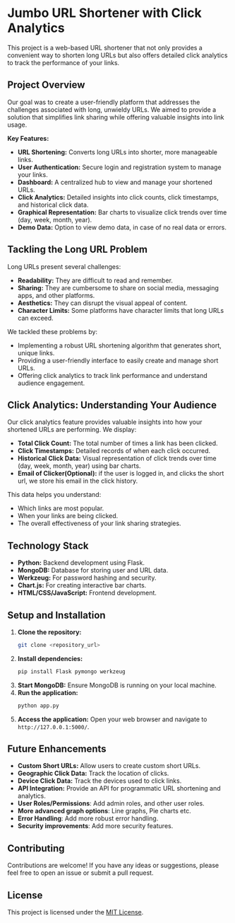 # Jumbo URL Shortener with Click Analytics

This project is a web-based URL shortener that not only provides a convenient way to shorten long URLs but also offers detailed click analytics to track the performance of your links.

## Project Overview

Our goal was to create a user-friendly platform that addresses the challenges associated with long, unwieldy URLs. We aimed to provide a solution that simplifies link sharing while offering valuable insights into link usage.

**Key Features:**

* **URL Shortening:** Converts long URLs into shorter, more manageable links.
* **User Authentication:** Secure login and registration system to manage your links.
* **Dashboard:** A centralized hub to view and manage your shortened URLs.
* **Click Analytics:** Detailed insights into click counts, click timestamps, and historical click data.
* **Graphical Representation:** Bar charts to visualize click trends over time (day, week, month, year).
* **Demo Data:** Option to view demo data, in case of no real data or errors.

## Tackling the Long URL Problem

Long URLs present several challenges:

* **Readability:** They are difficult to read and remember.
* **Sharing:** They are cumbersome to share on social media, messaging apps, and other platforms.
* **Aesthetics:** They can disrupt the visual appeal of content.
* **Character Limits:** Some platforms have character limits that long URLs can exceed.

We tackled these problems by:

* Implementing a robust URL shortening algorithm that generates short, unique links.
* Providing a user-friendly interface to easily create and manage short URLs.
* Offering click analytics to track link performance and understand audience engagement.

## Click Analytics: Understanding Your Audience

Our click analytics feature provides valuable insights into how your shortened URLs are performing. We display:

* **Total Click Count:** The total number of times a link has been clicked.
* **Click Timestamps:** Detailed records of when each click occurred.
* **Historical Click Data:** Visual representation of click trends over time (day, week, month, year) using bar charts.
* **Email of Clicker(Optional):** if the user is logged in, and clicks the short url, we store his email in the click history.

This data helps you understand:

* Which links are most popular.
* When your links are being clicked.
* The overall effectiveness of your link sharing strategies.

## Technology Stack

* **Python:** Backend development using Flask.
* **MongoDB:** Database for storing user and URL data.
* **Werkzeug:** For password hashing and security.
* **Chart.js:** For creating interactive bar charts.
* **HTML/CSS/JavaScript:** Frontend development.

## Setup and Installation

1.  **Clone the repository:**
    ```bash
    git clone <repository_url>
    ```
2.  **Install dependencies:**
    ```bash
    pip install Flask pymongo werkzeug
    ```
3.  **Start MongoDB:**
    Ensure MongoDB is running on your local machine.
4.  **Run the application:**
    ```bash
    python app.py
    ```
5.  **Access the application:**
    Open your web browser and navigate to `http://127.0.0.1:5000/`.

## Future Enhancements

* **Custom Short URLs:** Allow users to create custom short URLs.
* **Geographic Click Data:** Track the location of clicks.
* **Device Click Data:** Track the devices used to click links.
* **API Integration:** Provide an API for programmatic URL shortening and analytics.
* **User Roles/Permissions**: Add admin roles, and other user roles.
* **More advanced graph options**: Line graphs, Pie charts etc.
* **Error Handling**: Add more robust error handling.
* **Security improvements**: Add more security features.

## Contributing

Contributions are welcome! If you have any ideas or suggestions, please feel free to open an issue or submit a pull request.

## License

This project is licensed under the [MIT License](LICENSE).
